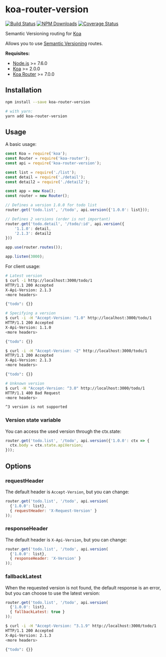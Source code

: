 # koa-router-version

[![Build Status](http://img.shields.io/travis/Lansoweb/koa-router-version.svg?style=flat)](http://travis-ci.org/Lansoweb/koa-router-version)
[![NPM Downloads](https://img.shields.io/npm/dm/koa-router-version.svg?style=flat)](https://npmjs.org/package/koa-router-version)
[![Coverage Status](https://coveralls.io/repos/github/Lansoweb/koa-router-version/badge.svg?branch=master)](https://coveralls.io/github/Lansoweb/koa-router-version?branch=master)

Semantic Versioning routing for [Koa](https://github.com/koajs/koa)

Allows you to use [Semantic Versioning](http://semver.org/) routes.

**Requisites:**

*   [Node.js](https://nodejs.org) >= 7.6.0
*   [Koa](https://github.com/koajs/koa) >= 2.0.0
*   [Koa Router](https://github.com/alexmingoia/koa-router) >= 7.0.0

## Installation

```sh
npm install --save koa-router-version

# with yarn:
yarn add koa-router-version
```

## Usage

A basic usage:

```js
const Koa = require('koa');
const Router = require('koa-router');
const api = require('koa-router-version');

const list = require('./list');
const detail = require('./detail');
const detail2 = require('./detail2');

const app = new Koa();
const router = new Router();

// Defines a version 1.0.0 for todo list
router.get('todo.list', '/todo', api.version({'1.0.0': list}));

// Defines 2 versions (order is not important)
router.get('todo.detail', '/todo/:id', api.version({
    '1.1.0': detail,
    '2.1.3': detail2
}))

app.use(router.routes());

app.listen(3000);
```

For client usage:

```sh
# Latest version
$ curl -i http://localhost:3000/todo/1
HTTP/1.1 200 Accepted
X-Api-Version: 2.1.3
<more headers>

{"todo": {}}

# Specifying a version
$ curl -i -H "Accept-Version: ^1.0" http://localhost:3000/todo/1
HTTP/1.1 200 Accepted
X-Api-Version: 1.1.0
<more headers>

{"todo": {}}

$ curl -i -H "Accept-Version: ~2" http://localhost:3000/todo/1
HTTP/1.1 200 Accepted
X-Api-Version: 2.1.3
<more headers>

{"todo": {}}

# Unknown version
$ curl -H "Accept-Version: ^3.0" http://localhost:3000/todo/1
HTTP/1.1 400 Bad Request
<more headers>

^3 version is not supported
```

### Version state variable

You can access the used version through the ctx.state:

```js
router.get('todo.list', '/todo', api.version({'1.0.0': ctx => {
  ctx.body = ctx.state.apiVersion;
}));
```

## Options

### requestHeader

The default header is ```Accept-Version```, but you can change:
 
```js
router.get('todo.list', '/todo', api.version(
  {'1.0.0': list},
  { requestHeader: 'X-Request-Version' }
));
```

### responseHeader

The default header is ```X-Api-Version```, but you can change:
 
```js
router.get('todo.list', '/todo', api.version(
  {'1.0.0': list},
  { responseHeader: 'X-Version' }
));
```

### fallbackLatest

When the requested version is not found, the default response is an error, 
but you can choose to use the latest version:
   
```js
router.get('todo.list', '/todo', api.version(
  {'1.0.0': list},
  { fallbackLatest: true }
));
```

```sh
$ curl -i -H "Accept-Version: ^3.1.9" http://localhost:3000/todo/1
HTTP/1.1 200 Accepted
X-Api-Version: 2.1.3
<more headers>

{"todo": {}}
```

